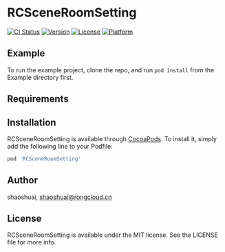 # RCSceneRoomSetting

[![CI Status](https://img.shields.io/travis/shaoshuai/RCSceneRoomSetting.svg?style=flat)](https://travis-ci.org/shaoshuai/RCSceneRoomSetting)
[![Version](https://img.shields.io/cocoapods/v/RCSceneRoomSetting.svg?style=flat)](https://cocoapods.org/pods/RCSceneRoomSetting)
[![License](https://img.shields.io/cocoapods/l/RCSceneRoomSetting.svg?style=flat)](https://cocoapods.org/pods/RCSceneRoomSetting)
[![Platform](https://img.shields.io/cocoapods/p/RCSceneRoomSetting.svg?style=flat)](https://cocoapods.org/pods/RCSceneRoomSetting)

## Example

To run the example project, clone the repo, and run `pod install` from the Example directory first.

## Requirements

## Installation

RCSceneRoomSetting is available through [CocoaPods](https://cocoapods.org). To install
it, simply add the following line to your Podfile:

```ruby
pod 'RCSceneRoomSetting'
```

## Author

shaoshuai, shaoshuai@rongcloud.cn

## License

RCSceneRoomSetting is available under the MIT license. See the LICENSE file for more info.
